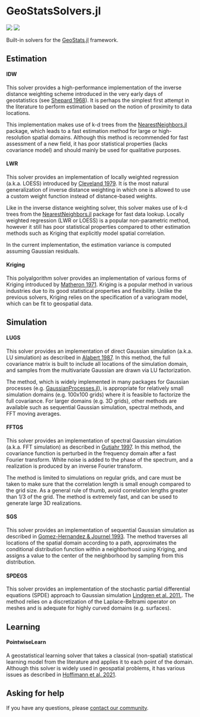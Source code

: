 # GeoStatsSolvers.jl

[![][build-img]][build-url] [![][codecov-img]][codecov-url]

Built-in solvers for the [GeoStats.jl](https://github.com/JuliaEarth/GeoStats.jl) framework.

## Estimation

#### IDW

This solver provides a high-performance implementation of the inverse distance weighting scheme
introduced in the very early days of geostatistics (see [Shepard 1968](https://dl.acm.org/citation.cfm?id=810616)).
It is perhaps the simplest first attempt in the literature to perform estimation based on the
notion of proximity to data locations.

This implementation makes use of k-d trees from the [NearestNeighbors.jl](https://github.com/KristofferC/NearestNeighbors.jl)
package, which leads to a fast estimation method for large or high-resolution spatial domains.
Although this method is recommended for fast assessment of a new field, it has poor statistical
properties (lacks covariance model) and should mainly be used for qualitative purposes.

#### LWR

This solver provides an implementation of locally weighted regression (a.k.a. LOESS) introduced by
[Cleveland 1979](http://www.stat.washington.edu/courses/stat527/s13/readings/Cleveland_JASA_1979.pdf).
It is the most natural generalization of inverse distance weighting in which one is allowed to use a
custom weight function instead of distance-based weights.

Like in the inverse distance weighting solver, this solver makes use of k-d trees from the
[NearestNeighbors.jl](https://github.com/KristofferC/NearestNeighbors.jl) package for fast data
lookup. Locally weighted regression (LWR or LOESS) is a popular non-parametric method, however
it still has poor statistical properties compared to other estimation methods such as Kriging
that explicitly model spatial correlation.

In the current implementation, the estimation variance is computed assuming Gaussian residuals.

#### Kriging

This polyalgorithm solver provides an implementation of various forms of Kriging introduced by
[Matheron 1971](https://books.google.com.br/books/about/The_Theory_of_Regionalized_Variables_and.html).
Kriging is a popular method in various industries due to its good statistical properties and flexibility.
Unlike the previous solvers, Kriging relies on the specification of a variogram model, which can be
fit to geospatial data.

## Simulation

#### LUGS

This solver provides an implementation of direct Gaussian simulation (a.k.a. LU simulation)
as described in [Alabert 1987](https://link.springer.com/article/10.1007/BF00897191). In this
method, the full covariance matrix is built to include all locations of the simulation domain,
and samples from the multivariate Gaussian are drawn via LU factorization.

The method, which is widely implemented in many packages for Gaussian processes (e.g.
[GaussianProcesses.jl](https://github.com/STOR-i/GaussianProcesses.jl)),
is appropriate for relatively small simulation domains (e.g. 100x100 grids) where it is feasible
to factorize the full covariance. For larger domains (e.g. 3D grids), other methods are available
such as sequential Gaussian simulation, spectral methods, and FFT moving averages.

#### FFTGS

This solver provides an implementation of spectral Gaussian simulation (a.k.a. FFT simulation)
as described in [Gutjahr 1997](https://link.springer.com/article/10.1007/BF02769641).
In this method, the covariance function is perturbed in the frequency
domain after a fast Fourier transform. White noise is added to the phase
of the spectrum, and a realization is produced by an inverse Fourier transform.

The method is limited to simulations on regular grids, and care must be taken
to make sure that the correlation length is small enough compared to the grid
size. As a general rule of thumb, avoid correlation lengths greater than 1/3
of the grid. The method is extremely fast, and can be used to generate large
3D realizations.

#### SGS

This solver provides an implementation of sequential Gaussian simulation as described in
[Gomez-Hernandez & Journel 1993](https://link.springer.com/chapter/10.1007/978-94-011-1739-5_8).
The method traverses all locations of the spatial domain according to a path, approximates the
conditional distribution function within a neighborhood using Kriging, and assigns a value to
the center of the neighborhood by sampling from this distribution.

#### SPDEGS

This solver provides an implementation of the stochastic partial differential equations
(SPDE) approach to Gaussian simulation [Lindgren et al. 2011.](https://rss.onlinelibrary.wiley.com/doi/10.1111/j.1467-9868.2011.00777.x).
The method relies on a discretization of the Laplace-Beltrami operator on meshes and is
adequate for highly curved domains (e.g. surfaces).

## Learning

#### PointwiseLearn

A geostatistical learning solver that takes a classical (non-spatial)
statistical learning model from the literature and applies it to each
point of the domain. Although this solver is widely used in geospatial
problems, it has various issues as described in
[Hoffimann et al. 2021](https://arxiv.org/abs/2102.08791).

## Asking for help

If you have any questions, please [contact our community](https://juliaearth.github.io/GeoStats.jl/stable/about/community.html).

[build-img]: https://img.shields.io/github/workflow/status/JuliaEarth/GeoStatsSolvers.jl/CI?style=flat-square
[build-url]: https://github.com/JuliaEarth/GeoStatsSolvers.jl/actions

[codecov-img]: https://img.shields.io/codecov/c/github/JuliaEarth/GeoStatsSolvers.jl?style=flat-square
[codecov-url]: https://codecov.io/gh/JuliaEarth/GeoStatsSolvers.jl
